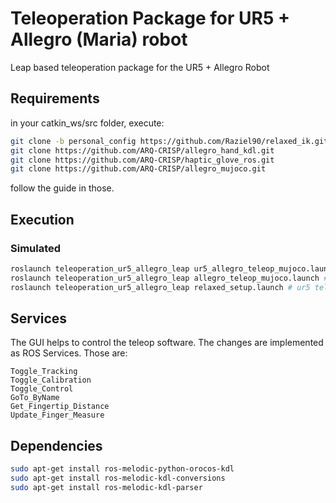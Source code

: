 # Teleoperation Package for UR5 + Allegro (Maria) robot
Leap based teleoperation package for the UR5 + Allegro Robot



## Requirements 

in your catkin_ws/src folder, execute:
```bash
git clone -b personal_config https://github.com/Raziel90/relaxed_ik.git
git clone https://github.com/ARQ-CRISP/allegro_hand_kdl.git
git clone https://github.com/ARQ-CRISP/haptic_glove_ros.git
git clone https://github.com/ARQ-CRISP/allegro_mujoco.git
```


follow the guide in those.


## Execution 
### Simulated
```bash
roslaunch teleoperation_ur5_allegro_leap ur5_allegro_teleop_mujoco.launch # full system
roslaunch teleoperation_ur5_allegro_leap allegro_teleop_mujoco.launch # allegro teleop only
roslaunch teleoperation_ur5_allegro_leap relaxed_setup.launch # ur5 teleop
```

## Services

The GUI helps to control the teleop software. The changes are implemented as ROS Services. Those are:
```
Toggle_Tracking
Toggle_Calibration
Toggle_Control
GoTo_ByName
Get_Fingertip_Distance
Update_Finger_Measure
```
## Dependencies 

```bash
sudo apt-get install ros-melodic-python-orocos-kdl
sudo apt-get install ros-melodic-kdl-conversions
sudo apt-get install ros-melodic-kdl-parser      
```